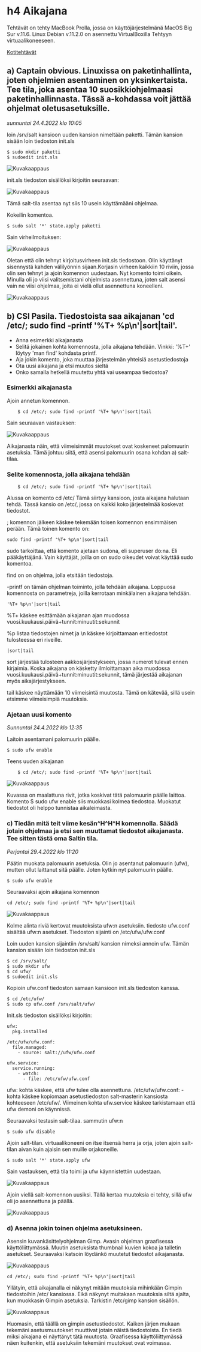 # h4 Aikajana

Tehtävät on tehty MacBook Prolla, jossa on käyttöjärjestelmänä MacOS Big Sur v.11.6. Linux Debian v.11.2.0 on asennettu VirtualBoxilla Tehtyyn virtuaalikoneeseen.

[Kotitehtävät](https://terokarvinen.com/2021/configuration-management-systems-2022-spring/)

## a) Captain obvious. Linuxissa on paketinhallinta, joten ohjelmien asentaminen on yksinkertaista. Tee tila, joka asentaa 10 suosikkiohjelmaasi paketinhallinnasta. Tässä a-kohdassa voit jättää ohjelmat oletusasetuksille.

*sunnuntai 24.4.2022 klo 10:05*

loin /srv/salt kansioon uuden kansion nimeltään paketti. Tämän kansion sisään loin tiedoston init.sls

	$ sudo mkdir paketti
	$ sudoedit init.sls

![Kuvakaappaus](kuva0.png)

init.sls tiedoston sisällöksi kirjoitin seuraavan:

![Kuvakaappaus](kuva1.png)

Tämä salt-tila asentaa nyt siis 10 usein käyttämääni ohjelmaa. 

Kokeilin komentoa.

	$ sudo salt '*' state.apply paketti

Sain virheilmoituksen:

![Kuvakaappaus](kuva2.png)

Oletan että olin tehnyt kirjoitusvirheen init.sls tiedostoon. Olin käyttänyt sisennystä kahden välilyönnin sijaan.Korjasin virheen kaikkiin 10 riviin, jossa olin sen tehnyt ja ajoin komennon uudestaan. Nyt komento toimi oikein. Minulla oli jo viisi valitsemistani ohjelmista asennettuna, joten salt asensi vain ne viisi ohjelmaa, joita ei vielä ollut asennettuna koneelleni.

![Kuvakaappaus](kuva3.png)

## b) CSI Pasila. Tiedostoista saa aikajanan 'cd /etc/; sudo find -printf '%T+ %p\n'|sort|tail'.

- Anna esimerkki aikajanasta
- Selitä jokainen kohta komennosta, jolla aikajana tehdään. Vinkki: '%T+' löytyy 'man find' kohdasta printf.
- Aja jokin komento, joka muuttaa järjestelmän yhteisiä asetustiedostoja
- Ota uusi aikajana ja etsi muutos sieltä
- Onko samalla hetkellä muutettu yhtä vai useampaa tiedostoa?

### Esimerkki aikajanasta

Ajoin annetun komennon.

		$ cd /etc/; sudo find -printf '%T+ %p\n'|sort|tail

Sain seuraavan vastauksen:

![Kuvakaappaus](kuva4.png)

Aikajanasta näin, että viimeisimmät muutokset ovat koskeneet palomuurin asetuksia. Tämä johtuu siitä, että asensi palomuurin osana kohdan a) salt-tilaa.

### Selite komennosta, jolla aikajana tehdään

		$ cd /etc/; sudo find -printf '%T+ %p\n'|sort|tail

Alussa on komento cd /etc/ Tämä siirtyy kansioon, josta aikajana halutaan tehdä. Tässä kansio on /etc/, jossa on kaikki koko järjestelmää koskevat tiedostot.

; komennon jälkeen käskee tekemään toisen komennon ensimmäisen perään. Tämä toinen komento on:

	sudo find -printf '%T+ %p\n'|sort|tail

sudo tarkoittaa, että komento ajetaan sudona, eli superuser do:na. Eli pääkäyttäjänä. Vain käyttäjät, joilla on on sudo oikeudet voivat käyttää sudo komentoa.

find on on ohjelma, jolla etsitään tiedostoja.

-printf on tämän ohjelman toiminto, jolla tehdään aikajana. Loppuosa komennosta on parametreja, joilla kerrotaan minkälainen aikajana tehdään.

	'%T+ %p\n'|sort|tail

%T+ käskee esittämään aikajanan ajan muodossa vuosi.kuukausi.päivä+tunnit:minuutit:sekunnit 

%p listaa tiedostojen nimet ja \n käskee kirjoittamaan eritiedostot tulosteessa eri riveille.

	|sort|tail

sort järjestää tulosteen aakkosjärjestykseen, jossa numerot tulevat ennen kirjaimia. Koska aikajana on käsketty ilmloittamaan aika muodossa vuosi.kuukausi.päivä+tunnit:minuutit:sekunnit, tämä järjestää aikajanan myös aikajärjestykseen.

tail käskee näyttämään 10 viimeisintä muutosta. Tämä on kätevää, sillä usein etsimme viimeisimpiä muutoksia.

### Ajetaan uusi komento

*Sunnuntai 24.4.2022 klo 12:35*

Laitoin asentamani palomuurin päälle.

	$ sudo ufw enable 

Teens uuden aikajanan

		$ cd /etc/; sudo find -printf '%T+ %p\n'|sort|tail

![Kuvakaappaus](kuva6.png)

Kuvassa on maalattuna rivit, jotka koskivat tätä palomuurin päälle laittoa. Komento $ sudo ufw enable siis muokkasi kolmea tiedostoa. Muokatut tiedostot oli helppo tunnistaa aikaleimasta.

### c) Tiedän mitä teit viime kesän^H^H^H komennolla. Säädä jotain ohjelmaa ja etsi sen muuttamat tiedostot aikajanasta. Tee sitten tästä oma Saltin tila.

*Perjantai 29.4.2022 klo 11:20*

Päätin muokata palomuurin asetuksia. Olin jo asentanut palomuurin (ufw), mutten ollut laittanut sitä päälle. Joten kytkin nyt palomuurin päälle.

	$ sudo ufw enable

Seuraavaksi ajoin aikajana komennon

	cd /etc/; sudo find -printf '%T+ %p\n'|sort|tail

![Kuvakaappaus](kuvao7.png)

Kolme alinta riviä kertovat muutoksista ufw:n asetuksiin. tiedosto ufw.conf sisältää ufw:n asetukset. Tiedoston sijainti on /etc/ufw/ufw.conf

Loin uuden kansion sijaintiin /srv/salt/ kansion nimeksi annoin ufw. Tämän kansion sisään loin tiedoston init.sls

	$ cd /srv/salt/
	$ sudo mkdir ufw
	$ cd ufw/
	$ sudoedit init.sls

Kopioin ufw.conf tiedoston samaan kansioon init.sls tiedoston kanssa.

	$ cd /etc/ufw/
	$ sudo cp ufw.conf /srv/salt/ufw/

Init.sls tiedoston sisällöksi kirjoitin:

	ufw:
	  pkg.installed
	
	/etc/ufw/ufw.conf:
	  file.managed:
	    - source: salt://ufw/ufw.conf
	
	ufw.service:
	  service.running:
	    - watch:
	      - file: /etc/ufw/ufw.conf
	
ufw: kohta käskee, että ufw tulee olla asennettuna. /etc/ufw/ufw.conf: - kohta käskee kopiomaan asetustiedoston salt-masterin kansiosta kohteeseen /etc/ufw/. Viimeinen kohta ufw.service käskee tarkistamaan että ufw demoni on käynnissä.

Seuraavaksi testasin salt-tilaa. sammutin ufw:n

	$ sudo ufw disable

Ajoin salt-tilan. virtuaalikoneeni on itse itsensä herra ja orja, joten ajoin salt-tilan aivan kuin ajaisin sen muille orjakoneille.

	$ sudo salt '*' state.apply ufw

Sain vastauksen, että tila toimi ja ufw käynnistettiin uudestaan.

![Kuvakaappaus](kuva8.png)

Ajoin viellä salt-komennon uusiksi. Tällä kertaa muutoksia ei tehty, sillä ufw oli jo asennettuna ja päällä.

![Kuvakaappaus](kuva9.png)

### d) Asenna jokin toinen ohjelma asetuksineen.

Asensin kuvankäsittelyohjelman Gimp. Avasin ohjelman graafisessa käyttöliittymässä. Muutin asetuksista thumbnail kuvien kokoa ja talletin asetukset. Seuraavaksi katsoin löydänkö muutetut tiedostot aikajanasta.

![Kuvakaappaus](kuva10.png)

	cd /etc/; sudo find -printf '%T+ %p\n'|sort|tail
	
Yllätyin, että aikajanalla ei näkynyt mitään muutoksia mihinkään Gimpin tiedostoihin /etc/ kansiossa. Eikä näkynyt muitakaan muutoksia siltä ajalta, kun muokkasin Gimpin asetuksia. Tarkistin /etc/gimp kansion sisällön.

![Kuvakaappaus](kuva11.png)

Huomasin, että täällä on gimpin asetustiedostot. Kaiken järjen mukaan tekemäni asetusmuutokset muuttivat jotain näistä tiedostoista. En tiedä miksi aikajana ei näyttänyt tätä muutosta. Graafisessa käyttöliittymässä näen kuitenkin, että asetuksiin tekemäni muutokset ovat voimassa. 


